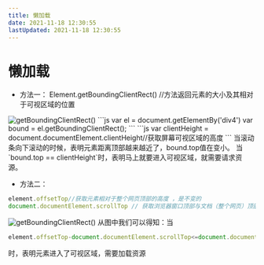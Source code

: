 ```yaml
---
title: 懒加载
date: 2021-11-18 12:30:55
lastUpdated: 2021-11-18 12:30:55
---
```


# 懒加载
* 方法一：
Element.getBoundingClientRect() //方法返回元素的大小及其相对于可视区域的位置
<img :src="$withBase('/images/getBoundingClientRect.png')" alt="getBoundingClientRect()">
```js
var el = document.getElementBy('div4')
var bound = el.getBoundingClientRect();
```
```js
var clientHeight = document.documentElement.clientHeight//获取屏幕可视区域的高度
```
当滚动条向下滚动的时候，表明元素距离顶部越来越近了，bound.top值在变小。  
当`bound.top == clientHeight`时，表明马上就要进入可视区域，就需要请求资源。  

* 方法二： 
```js
element.offsetTop//获取元素相对于整个网页顶部的高度 ，是不变的
document.documentElement.scrollTop // 获取浏览器窗口顶部与文档（整个网页）顶部之间的距离
```
<img :src="$withBase('/images/scrollTop.png')" alt="getBoundingClientRect()">
从图中我们可以得知：当  

```js
element.offsetTop-document.documentElement.scrollTop<=document.documentElement.clientHeight
```
时，表明元素进入了可视区域，需要加载资源